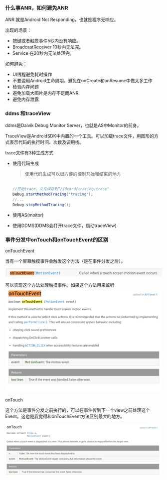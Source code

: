 ### 什么事ANR，如何避免ANR

ANR 就是Android Not Responding，也就是程序无响应。

出现的场景：

- 按键或者触摸事件5秒内没有响应。
- BroadcastReceiver 10秒内无法完。
- Service 在20秒内无法处理完。

如何避免：

- UI线程避免耗时操作
- 不要滥用Android生命周期，避免在onCreate和onResume中做太多工作
- 检验内存问题
- 避免加载大图片是内存不足而ANR
- 避免内存泄露


### ddms 和traceView

ddms是Dalvik Debug Monitor Server，也就是AS中Monitor的前身。

TraceView是AndroidSDK中内置的一个工具。可以加载trace文件，用图形的方式表示代码的执行时间、次数及调用栈。

trace文件有3种生成方式

- 使用代码生成
  > 使用代码生成可以很方便的控制开始和结束的地方

    ```java

	//开始trace，文件保存到“/sdcard/tracing.trace"
	Debug.startMethodTracing("tracing");
	//...
	Debug.stopMethodTracing();

    ```

- 使用AS(moitor)
- 使用DDMS(DDMS会打开trace文件，启动traceView)

### 事件分发中onTouch和onTouchEvent的区别

onTouchEvent

当有一个屏幕触摸事件会触发这个方法（是在事件分发之后）。

![onTouchEvent1](https://raw.githubusercontent.com/HenryHaoson/interView/master/images/interview1/onTouchEvent1.png)

可以实现这个方法处理触摸事件。如果这个方法用来监听
![onTouchEvent2](https://raw.githubusercontent.com/HenryHaoson/interView/master/images/interview1/onTouchEvent2.png)


onTouch

这个方法是事件分发之前执行的，可以在事件传到下一个view之前处理这个Event。这也是我觉得和onTouchEvent方法区别最大的地方。

![onTouch](https://raw.githubusercontent.com/HenryHaoson/interView/master/images/interview1/onTouch1.png)


